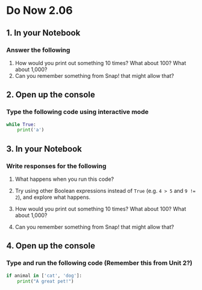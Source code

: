 # Do Now 2.06

## 1. In your Notebook

### Answer the following

1. How would you print out something 10 times? What about 100? What about 1,000?
2. Can you remember something from Snap! that might allow that?

## 2. Open up the console

### Type the following code using interactive mode

```python
while True:
    print('a')

 ```

## 3. In your Notebook

### Write responses for the following

1. What happens when you run this code?
2. Try using other Boolean expressions instead of `True` (e.g. `4 > 5` and `9 != 2`), and explore what happens.

3. How would you print out something 10 times? What about 100? What about 1,000?

4. Can you remember something from Snap! that might allow that?


## 4. Open up the console

### Type and run the following code (Remember this from Unit 2?)

```python
if animal in ['cat', 'dog']:
    print("A great pet!")
 ```
